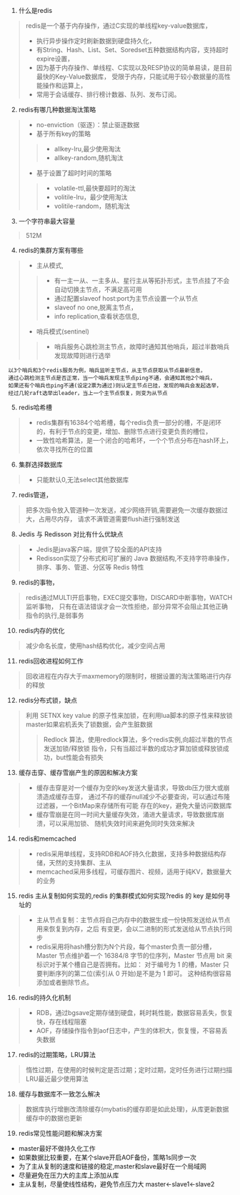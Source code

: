 1. 什么是redis
>redis是一个基于内存操作，通过C实现的单线程key-value数据库，
>- 执行异步操作定时刷新数据到硬盘持久化，
>- 有String、Hash、List、Set、Soredset五种数据结构内容，支持超时expire设置，
>- 因为基于内存操作、单线程、C实现以及RESP协议的简单易读，是目前最快的Key-Value数据库，
受限于内存，只能试用于较小数据量的高性能操作和运算上，
>- 常用于会话缓存、排行榜计数器、队列、发布订阅。

2. redis有哪几种数据淘汰策略
>- no-enviction（驱逐）：禁止驱逐数据
>- 基于所有key的策略
>>- allkey-lru,最少使用淘汰
>>- allkey-random,随机淘汰
>- 基于设置了超时时间的策略
>>- volatile-ttl,最快要超时的淘汰
>>- volitile-lru，最少使用淘汰
>>- volitile-random，随机淘汰

3. 一个字符串最大容量
> 512M

4. redis的集群方案有哪些
>- 主从模式,
>>- 有一主一从、一主多从、星行主从等拓扑形式，主节点挂了不会自动切换主节点，不满足高可用
>>- 通过配置slaveof host:port为主节点设置一个从节点
>>- slaveof no one,脱离主节点，
>>- info replication,查看状态信息,
>- 哨兵模式(sentinel)
>>- 哨兵服务心跳检测主节点，故障时通知其他哨兵，超过半数哨兵发现故障则进行选举
```
以3个哨兵和3个redis服务为例，哨兵监听主节点，从主节点获取从节点最新信息，
通过心跳检测主节点是否正常，当一个哨兵发现主节点ping不通，会通知其他2个哨兵，
如果还有个哨兵也ping不通(设定2票为通过)则认定主节点已挂，发现的哨兵会发起选举，
经过几轮raft选举出leader，当上一个主节点恢复，则变为从节点
```

5. redis哈希槽
>- redis集群有16384个哈希槽，每个redis负责一部分的槽，不是闭环的，有利于节点的变更，增加、删除节点进行变更负责的槽位，
>- 一致性哈希算法，是一个闭合的哈希环，一个个节点分布在hash环上，依次寻找所在的位置
6. 集群选择数据库
>- 只能默认0,无法select其他数据库

7. redis管道，
> 把多次指令放入管道种一次发送，减少网络开销,需要避免一次缓存数据过大，占用尽内存，
请求不满管道需要flush进行强制发送

8. Jedis 与 Redisson 对比有什么优缺点
>- Jedis是java客户端，提供了较全面的API支持
>- Redisson实现了分布式和可扩展的 Java 数据结构,不支持字符串操作，排序、事务、管道、分区等 Redis 特性

9. redis的事物，
> redis通过MULTI开启事物，EXEC提交事物，DISCARD中断事物，WATCH监听事物，
只有在语法错误才会一次性拒绝，部分异常不会阻止其他正确指令的执行,是弱事务

10. redis内存的优化
> 减少命名长度，使用hash结构优化，减少空间占用

11. redis回收进程如何工作
> 回收进程在内存大于maxmemory的限制时，根据设置的淘汰策略进行内存的释放

12. redis分布式锁，缺点
> 利用 SETNX key value 的原子性来加锁，在利用lua脚本的原子性来释放锁<br>
> master如果宕机丢失了锁数据，会产生脏数据
>>Redlock 算法，使用redlock算法，多个redis实例,向超过半数的节点发送加锁/释放锁
指令，只有当超过半数的成功才算加锁或释放锁成功，but性能会有损失

13. 缓存击穿、缓存雪崩产生的原因和解决方案
>- 缓存击穿是对一个缓存为空的key发送大量请求，导致db压力很大或崩溃造成缓存击穿，
通过不存的缓存null减少不必要查询，可以通过布隆过滤器，一个BitMap来存储所有可能
存在的key，避免大量访问数据库
>- 缓存雪崩是在同一时间大量缓存失效，涌进大量请求，导致数据库崩溃，可以采用加锁、
随机失效时间来避免同时失效来解决

14. redis和memcached
>- redis采用单线程，支持RDB和AOF持久化数据，支持多种数据结构存储，天然的支持集群、主从
>- memcached采用多线程，可缓存图片、视频，适用于纯KV，数据量大的业务

15. redis 主从复制如何实现的,redis 的集群模式如何实现?redis 的 key 是如何寻址的
>- 主从节点复制：主节点将自己内存中的数据生成一份快照发送给从节点用来恢复到内存，之后
有变更，会以二进制的形式发送给从节点执行同步
>- redis采用将hash槽分割为N个片段，每个master负责一部分槽，Master 节点维护着一个
 16384/8 字节的位序列，Master 节点用 bit 来标识对于某个槽自己是否拥有。比如：
 对于编号为 1 的槽，Master 只要判断序列的第二位(索引从 0 开始)是不是为 1 即可。
 这种结构很容易添加或者删除节点。

16. redis的持久化机制
>- RDB，通过bgsave定期存储到硬盘，耗时耗性能，数据容易丢失，恢复快，存在线程阻塞
>- AOF，存储操作指令到aof日志中，产生的体积大，恢复慢，不容易丢失数据

17. redis的过期策略，LRU算法
> 惰性过期，在使用的时候判定是否过期；定时过期，定时任务进行过期扫描<br>
> LRU最近最少使用算法

18. 缓存与数据库不一致怎么解决
> 数据库执行增删改清除缓存(mybatis的缓存即是如此处理)，从库更新数据缓存中的数据也更新

19. redis常见性能问题和解决方案
- master最好不做持久化工作
- 如果数据比较重要，在某个slave开启AOF备份，策略1s同步一次
- 为了主从复制的速度和链接的稳定,master和slave最好在一个局域网
- 尽量避免在压力大的主库上添加从库
- 主从复制，尽量使线性结构，避免节点压力大 master<-slave1<-slave2